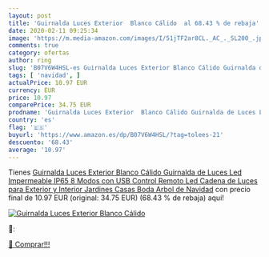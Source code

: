 ```yaml
---
layout: post
title: 'Guirnalda Luces Exterior  Blanco Cálido  al 68.43 % de rebaja'
date: 2020-02-11 09:25:34
image: 'https://m.media-amazon.com/images/I/51jTF2ar8CL._AC_._SL200_.jpg'
comments: true
category: ofertas
author: ring
slug: 'B07V6W4HSL-es Guirnalda Luces Exterior Blanco Cálido Guirnalda de Luces...'
tags: [ 'navidad', ]
actualPrice: 10.97 EUR
currency: EUR
price: 10.97
comparePrice: 34.75 EUR
prodname: 'Guirnalda Luces Exterior  Blanco Cálido Guirnalda de Luces Led Impermeable IP65  8 Modos con USB  Control Remoto Led Cadena de Luces  para Exterior y Interior  Jardines  Casas  Boda  Arbol de Navidad'
country: 'es'
flag: '🇪🇸'
buyurl: 'https://www.amazon.es/dp/B07V6W4HSL/?tag=tolees-21'
descuento: '68.43'
average: '10.97'
---
```


Tienes [Guirnalda Luces Exterior  Blanco Cálido Guirnalda de Luces Led Impermeable IP65  8 Modos con USB  Control Remoto Led Cadena de Luces  para Exterior y Interior  Jardines  Casas  Boda  Arbol de Navidad](https://www.amazon.es/dp/B07V6W4HSL/?tag=tolees-21) con precio final de  10.97 EUR (original: 34.75 EUR) (68.43 %  de rebaja) aqui!

[![Guirnalda Luces Exterior  Blanco Cálido ](https://m.media-amazon.com/images/I/51jTF2ar8CL._AC_._SL200_.jpg)](https://www.amazon.es/dp/B07V6W4HSL/?tag=tolees-21)

🔎:


[🛒 Comprar!!!](https://www.amazon.es/dp/B07V6W4HSL/?tag=tolees-21)
